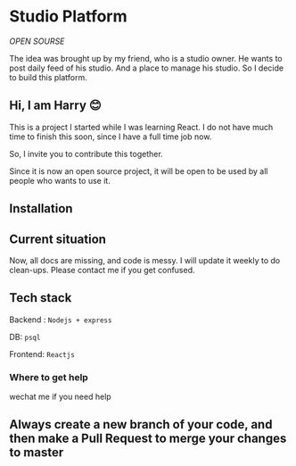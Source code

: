 # Studio Platform
_OPEN SOURSE_

The idea was brought up by my friend, who is a studio owner. He wants to post daily feed of his studio. And a place to manage his studio. So I decide to build this platform. 

## Hi, I am Harry :blush:
This is a project I started while I was learning React. I do not have much time to finish this soon, since I have a full time job now.

So, I invite you to contribute this together.

Since it is now an open source project, it will be open to be used by all people who wants to use it.

## Installation

## Current situation
Now, all docs are missing, and code is messy. I will update it weekly to do clean-ups. Please contact me if you get confused.

## Tech stack
Backend : ```Nodejs + express``` 

DB: ```psql```

Frontend: ```Reactjs```

### Where to get help
 wechat me if you need help

## Always create a new branch of your code, and then make a Pull Request to merge your changes to master
